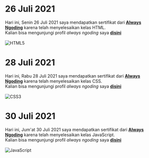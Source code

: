 # 26 Juli 2021

Hari ini, Senin 26 Juli 2021 saya mendapatkan sertifikat dari **[Always Ngoding](https://alwaysngoding.com/)** karena telah menyelesaikan kelas HTML.<br>
Kalian bisa mengunjungi profil _always ngoding_ saya **[disini](https://alwaysngoding.com/anggota/Rasyidzkun)**<br><br>
![HTML5](https://img.shields.io/badge/-HTML5-E34F26?style=flat-square&logo=html5&logoColor=white)<br>

# 28 Juli 2021

Hari ini, Rabu 28 Juli 2021 saya mendapatkan sertifikat dari **[Always Ngoding](https://alwaysngoding.com/)** karena telah menyelesaikan kelas CSS.<br>
Kalian bisa mengunjungi profil _always ngoding_ saya **[disini](https://alwaysngoding.com/anggota/Rasyidzkun)**<br><br>
![CSS3](https://img.shields.io/badge/CSS3-1572B6?style=flat-square&logo=css3)<br>

# 30 Juli 2021

Hari ini, Jum'at 30 Juli 2021 saya mendapatkan sertifikat dari **[Always Ngoding](https://alwaysngoding.com/)** karena telah menyelesaikan kelas JavaScript.<br>
Kalian bisa mengunjungi profil _always ngoding_ saya **[disini](https://alwaysngoding.com/anggota/Rasyidzkun)**<br><br>
![JavaScript](https://img.shields.io/badge/-JavaScript-black?style=flat-square&logo=javascript)
